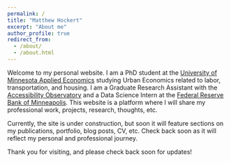 ```yaml
---
permalink: /
title: "Matthew Hockert"
excerpt: "About me"
author_profile: true
redirect_from: 
  - /about/
  - /about.html
---
```


Welcome to my personal website. I am a PhD student at the [University of Minnesota Applied Economics](https://apec.umn.edu) studying Urban Economics related to labor, transportation, and housing.  I am a Graduate Research Assistant with the [Accessibility Observatory](https://www.cts.umn.edu/programs/ao) and a Data Science Intern at the [Federal Reserve Bank of Minneapolis](https://www.minneapolisfed.org). This website is a platform where I will share my professional work, projects, research, thoughts, etc.

Currently, the site is under construction, but soon it will feature sections on my publications, portfolio, blog posts, CV, etc. Check back soon as it will reflect my personal and professional journey.

Thank you for visiting, and please check back soon for updates!